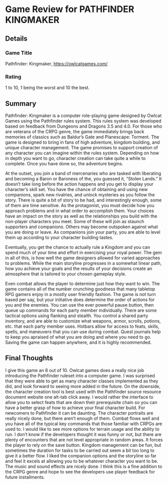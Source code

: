 # Game Review for PATHFINDER KINGMAKER

## Details

### Game Title
Pathfinder: Kingmaker, https://owlcatgames.com/

### Rating
1 to 10, 1 being the worst and 10 the best.

## Summary
Pathfinder: Kingmaker is a computer role-playing game designed by Owlcat Games using the Pathfinder rules system.  This rules system was developed based on feedback from Dungeons and Dragons 3.5 and 4.0.  For those who are veterans of the CRPG genre, the game immediately brings back memories of classics such as Baldur’s Gate and Planescape: Torment.  The game is designed to bring in fans of high adventure, kingdom building, and unique character management.  The game promises to support creation of any character you can imagine within the rules system.  Depending on how in depth you want to go, character creation can take quite a while to complete.  Once you have done so, the adventure begins.

At the outset, you join a band of mercenaries who are tasked with liberating and becoming a Baron or Baroness of the, you guessed it, “Stolen Lands.”  It doesn’t take long before the action happens and you get to display your character’s skill set.  You have the chance of obtaining and using new companions, spark new rivalries, and unlock mysteries as you follow the story.  There is quite a bit of story to be had, and interestingly enough, some of them are time sensitive.  As the protagonist, you must decide how you approach problems and in what order to accomplish them.  Your choices have an impact on the story as well as the relationships you build with the non-player characters you meet.  Some of these will join as staunch supporters and companions.  Others may become outspoken against what you are doing or leave.  As companions join your party, you are able to level them up according to your character building tastes.

Eventually, you get the chance to actually rule a Kingdom and you can spend much of your time and effort in exercising your royal power.  The gem in all of this, is how well the game designers allowed for varied approaches to problems.  While the main storyline progresses in a somewhat linear path, how you achieve your goals and the results of your decisions create an atmosphere that is tailored to your chosen gameplay style. 

Even combat allows the player to determine just how they want to win.  The game contains all of the number crunching goodness that many tabletop RPG gamers enjoy in a mostly user friendly fashion.  The game is not turn based per say, but your initiative does determine the order of actions for you and the enemies.  You can use the ever powerful pause button, then queue up commands for each party member individually.  There are some tactical options using flanking and stealth.  You control a shared party inventory, and are able to customize what weapons, armor, scrolls, potions, etc. that each party member uses.  Hotbars allow for access to feats, skills, spells, and maneuvers that you can use during combat. Quest journals help to keep you apraised of what you are doing and where you need to go. Saving the game can happen anywhere, and it is highly recommended.

## Final Thoughts
I give this game an 8 out of 10.  Owlcat games does a really nice job introducing the Pathfinder ruleset into a computer game.  I was surprised that they were able to get as many character classes implemented as they did, and look forward to seeing more added in the future.  On the downside, the character creation tool is best used with the Pathfinder source resource document website one alt-tab click away.  I would rather the interface to allow you to select feats that are down their prerequisite chain so you can have a better grasp of how to achieve your final character build.  For newcomers to Pathfinder it can be daunting.  The character portraits are really nicely done, but there aren’t enough of them.  Combat flows well and you have all of the typical key commands that those familiar with CRPGs are used to.  I would like to see more options for terrain usage and the ability to run.  I don’t know if the developers thought it was funny or not, but there are plenty of encounters that are not level appropriate in random areas.  It forces the player to rely on the save button.  Kingdom management can be fun, but sometimes the duration for tasks to be carried out seem a bit too long to give it a better flow.  I liked the companion options and the storyline so far and feel it excels at allowing you to be whatever character you want to be.  The music and sound effects are nicely done. I think this is a fine addition to the CRPG genre and hope to see the developers use player feedback for future installments.
